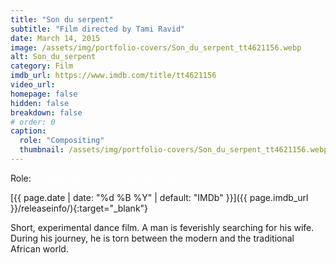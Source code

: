 ```yaml
---
title: "Son du serpent"
subtitle: "Film directed by Tami Ravid"
date: March 14, 2015
image: /assets/img/portfolio-covers/Son_du_serpent_tt4621156.webp
alt: Son_du_serpent
category: Film
imdb_url: https://www.imdb.com/title/tt4621156
video_url: 
homepage: false
hidden: false
breakdown: false
# order: 0
caption:
  role: "Compositing"
  thumbnail: /assets/img/portfolio-covers/Son_du_serpent_tt4621156.webp
---
```

Role: <span style="color:white">{{ page.caption.role | default: "N/A" }}</span>

[{{ page.date | date: "%d %B %Y" | default: "IMDb" }}]({{ page.imdb_url }}/releaseinfo/){:target="_blank"}

Short, experimental dance film. A man is feverishly searching for his wife. During his journey, he is torn between the modern and the traditional African world.
